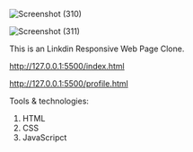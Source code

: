 ![Screenshot (310)](https://user-images.githubusercontent.com/95771731/197395069-04670eea-37be-4893-9f22-67e3b8c75378.png)

![Screenshot (311)](https://user-images.githubusercontent.com/95771731/197395130-1b6f48be-3718-4f15-93cc-ae63dc552c6f.png)

This is an Linkdin Responsive Web Page Clone.

http://127.0.0.1:5500/index.html

http://127.0.0.1:5500/profile.html

Tools & technologies: 

1. HTML
2. CSS
3. JavaScripct
